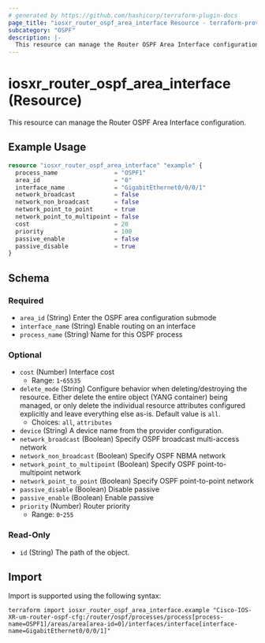 ```yaml
---
# generated by https://github.com/hashicorp/terraform-plugin-docs
page_title: "iosxr_router_ospf_area_interface Resource - terraform-provider-iosxr"
subcategory: "OSPF"
description: |-
  This resource can manage the Router OSPF Area Interface configuration.
---
```


# iosxr_router_ospf_area_interface (Resource)

This resource can manage the Router OSPF Area Interface configuration.

## Example Usage

```terraform
resource "iosxr_router_ospf_area_interface" "example" {
  process_name                = "OSPF1"
  area_id                     = "0"
  interface_name              = "GigabitEthernet0/0/0/1"
  network_broadcast           = false
  network_non_broadcast       = false
  network_point_to_point      = true
  network_point_to_multipoint = false
  cost                        = 20
  priority                    = 100
  passive_enable              = false
  passive_disable             = true
}
```

<!-- schema generated by tfplugindocs -->
## Schema

### Required

- `area_id` (String) Enter the OSPF area configuration submode
- `interface_name` (String) Enable routing on an interface
- `process_name` (String) Name for this OSPF process

### Optional

- `cost` (Number) Interface cost
  - Range: `1`-`65535`
- `delete_mode` (String) Configure behavior when deleting/destroying the resource. Either delete the entire object (YANG container) being managed, or only delete the individual resource attributes configured explicitly and leave everything else as-is. Default value is `all`.
  - Choices: `all`, `attributes`
- `device` (String) A device name from the provider configuration.
- `network_broadcast` (Boolean) Specify OSPF broadcast multi-access network
- `network_non_broadcast` (Boolean) Specify OSPF NBMA network
- `network_point_to_multipoint` (Boolean) Specify OSPF point-to-multipoint network
- `network_point_to_point` (Boolean) Specify OSPF point-to-point network
- `passive_disable` (Boolean) Disable passive
- `passive_enable` (Boolean) Enable passive
- `priority` (Number) Router priority
  - Range: `0`-`255`

### Read-Only

- `id` (String) The path of the object.

## Import

Import is supported using the following syntax:

```shell
terraform import iosxr_router_ospf_area_interface.example "Cisco-IOS-XR-um-router-ospf-cfg:/router/ospf/processes/process[process-name=OSPF1]/areas/area[area-id=0]/interfaces/interface[interface-name=GigabitEthernet0/0/0/1]"
```
